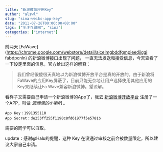```yaml
---
title: "新浪微博应用Key"
author: "alswl"
slug: "sina-weibo-app-key"
date: "2011-07-28T00:00:00+08:00"
tags: ["关注互联网", "sina"]
categories: ["internet"]
---
```


前两天 [FaWave](https://chrome.google.com/webstore/detail/aicelmgbddfgmpieedjiggi
fabdpcnln) 的新浪微博接口出现了问题， 一直无法发送和接受信息，今天查看了一下设定里面的信息，官方给出这样的解释：

> 我们曾经很傻很天真地以为新浪微博开放平台是真的开放的。由于新浪将FaWave的应用Key屏蔽了，目前只能无奈地让用户选择使用其他应用的Key来继续让Fa
Wave兼容新浪微博。望谅解。

>

> 

看样子又需要自己申请一个新浪微博的App了，我去 [新浪微博开放平台](http://open.weibo.com) 注册了一个APP，叫做
_滴滴滴的小喇叭_ 。

    
    App Key：1991355110
    App Secret：de253ff255f1190c8fd61977f5e5781b

需要的同学可以自取。

update：感谢@Halu的提醒，这种 Key 在没通过审核之前会被数量限定，所以建议大家自己申请。

